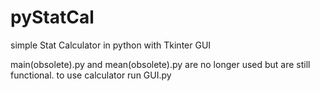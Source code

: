# pyStatCal
simple Stat Calculator in python with Tkinter GUI

main(obsolete).py and mean(obsolete).py are no longer used but are still functional. to use calculator run GUI.py

